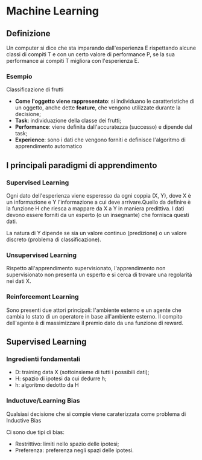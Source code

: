 # Machine Learning

## Definizione

Un computer si dice che sta imparando dall'esperienza E rispettando alcune classi di compiti T e con un certo valore di performance P, se la sua performance ai compiti T migliora con l'esperienza E.

### Esempio

Classificazione di frutti

* **Come l'oggetto viene rappresentato**: si individuano le caratteristiche di un oggetto, anche dette **feature**, che vengono utilizzate durante la decisione;
* **Task**: individuazione della classe dei frutti;
* **Performance**: viene definita dall'accuratezza (successo) e dipende dal task;
* **Experience**: sono i dati che vengono forniti e definisce l'algoritmo di apprendimento automatico

## I principali paradigmi di apprendimento

### Supervised Learning

Ogni dato dell'esperienza viene esperesso da ogni coppia (X, Y), dove X è un informazione e Y l'informazione a cui deve arrivare.Quello da definire è la funzione H che riesca a mappare da X a Y in maniera predittiva. I dati devono essere forniti da un esperto (o un insegnante) che fornisca questi dati.

La natura di Y dipende se sia un valore continuo (predizione) o un valore discreto (problema di classificazione).

### Unsupervised Learning

Rispetto all'apprendimento supervisionato, l'apprendimento non supervisionato non presenta un esperto e si cerca di trovare una regolarità nei dati X.

### Reinforcement Learning

Sono presenti due attori principali: l'ambiente esterno e un agente che cambia lo stato di un operatore in base all'ambiente esterno. Il compito dell'agente è di massimizzare il premio dato da una funzione di reward.

## Supervised Learning

### Ingredienti fondamentali

* D: training data X (sottoinsieme di tutti i possibili dati);
* H: spazio di ipotesi da cui dedurre h;
* h: algoritmo dedotto da H

### Inductuve/Learning Bias

Qualsiasi decisione che si compie viene caraterizzata come problema di Inductive Bias

Ci sono due tipi di bias:

* Restrittivo: limiti nello spazio delle ipotesi;
* Preferenza: preferenza negli spazi delle ipotesi.



